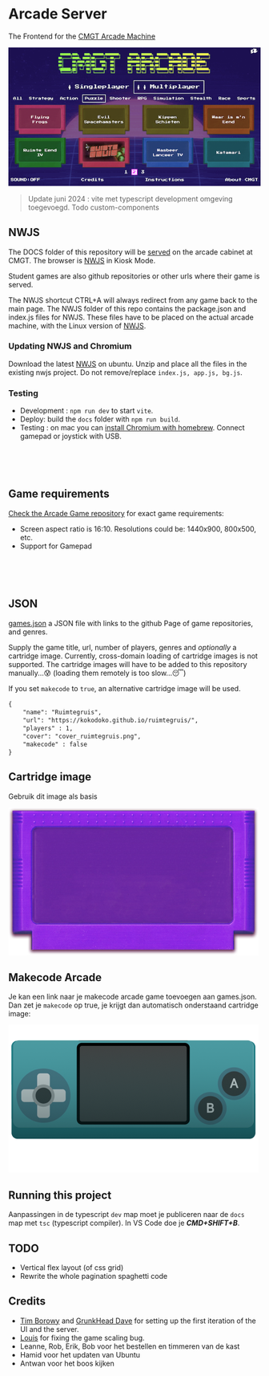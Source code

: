 # Arcade Server

The Frontend for the [CMGT Arcade Machine](https://hr-cmgt.github.io/arcade-server/)

![screenshot](./docs/images/screenshot.png)

> Update juni 2024 : vite met typescript development omgeving toegevoegd. Todo custom-components

## NWJS

The DOCS folder of this repository will be [served](https://hr-cmgt.github.io/arcade-server/) on the arcade cabinet at CMGT. The browser is [NWJS](http://docs.nwjs.io/en/latest/For%20Users/Getting%20Started/#get-nwjs) in Kiosk Mode.

Student games are also github repositories or other urls where their game is served.

The NWJS shortcut CTRL+A will always redirect from any game back to the main page. The NWJS folder of this repo contains the package.json and index.js files for NWJS. These files have to be placed on the actual arcade machine, with the Linux version of [NWJS](https://nwjs.io/downloads/).

### Updating NWJS and Chromium

Download the latest [NWJS](https://nwjs.io/downloads/) on ubuntu. Unzip and place all the files in the existing nwjs project. Do not remove/replace `index.js, app.js, bg.js`.

### Testing

- Development : `npm run dev` to start `vite`.
- Deploy: build the `docs` folder with `npm run build`.
- Testing : on mac you can [install Chromium with homebrew](https://dev.to/pixelrena/installing-chromium-on-mac-apple-m2-pro-tutorial-4i4i). Connect gamepad or joystick with USB.


<br><br><br>

## Game requirements

[Check the Arcade Game repository](https://github.com/HR-CMGT/arcade-game) for exact game requirements:

- Screen aspect ratio is 16:10. Resolutions could be: 1440x900, 800x500, etc.
- Support for Gamepad

<br><br><br>

## JSON

[games.json](./docs/data/games.json) a JSON file with links to the github Page of game repositories, and genres.

Supply the game title, url, number of players, genres and *optionally* a cartridge image. Currently, cross-domain loading of cartridge images is not supported. The cartridge images will have to be added to this repository manually...😰 (loading them remotely is too slow...😴)

If you set `makecode` to `true`, an alternative cartridge image will be used.

```
{
    "name": "Ruimtegruis",
    "url": "https://kokodoko.github.io/ruimtegruis/",
    "players" : 1,
    "cover": "cover_ruimtegruis.png",
    "makecode" : false
}
```
## Cartridge image

Gebruik dit image als basis 

<img src="./docs/images/cart.png">

## Makecode Arcade

Je kan een link naar je makecode arcade game toevoegen aan games.json. Dan zet je `makecode` op true, je krijgt dan automatisch onderstaand cartridge image:

<img src="./docs/images/cart-makecode.png">

## Running this project

Aanpassingen in de typescript `dev` map moet je publiceren naar de `docs` map met `tsc` (typescript compiler). In VS Code doe je ***CMD+SHIFT+B***.

## TODO

- Vertical flex layout (of css grid)
- Rewrite the whole pagination spaghetti code

## Credits

- [Tim Borowy](https://github.com/TimBorowy) and [GrunkHead Dave](https://github.com/Grunkhead) for setting up the first iteration of the UI and the server.
- [Louis](https://github.com/KokoDoko/ruimtegruis/issues?q=is%3Apr+author%3Alouis-lau) for fixing the game scaling bug.
- Leanne, Rob, Erik, Bob voor het bestellen en timmeren van de kast
- Hamid voor het updaten van Ubuntu
- Antwan voor het boos kijken
